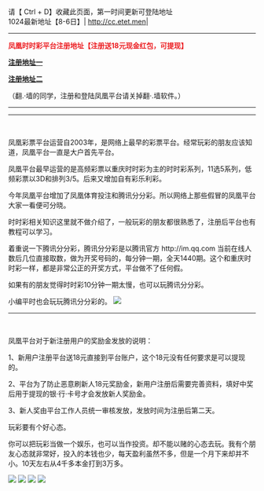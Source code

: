 
    
<html>
<head>
<meta charset="utf-8">

</head>

<body>
  请【 Ctrl + D】收藏此页面，第一时间更新可登陆地址
    <br>
    <tr>
      <td>1024最新地址【8-6日】|</td>
      
  <td><a href="http://cc.etet.men/index.php?u=503413&ext=abcd3" target="_blank" >http://cc.etet.men</a>|</td>

   </tr>
   <hr >
 <p style="color: #EC1D21"><strong>凤凰时时彩平台注册地址【注册送18元现金红包，可提现】</strong></p>
<p><a href="https://www.fh.game/register/?id=10755230&exp=1849038792683&pid=8008100&token=07bf"><strong>注册地址一</strong></a></p>
<p><a href="https://www.ph158nb.com/register/?id=10755230&exp=1849038792683&pid=8008100&token=07bf"><strong>注册地址二</strong></a></p>
<p>（翻.·墙的同学，注册和登陆凤凰平台请关掉翻·.墙软件。）</p>
    <hr >
    
<hr>
<p>&nbsp;</p>
<p>凤凰彩票平台运营自2003年，是网络上最早的彩票平台。经常玩彩的朋友应该知道，凤凰平台一直是大户首先平台。</p>
<p>凤凰平台最早运营的是高频彩票以重庆时时彩为主的时时彩系列，11选5系列，低频彩票以3D和排列3/5。后来又增加自有彩乐利彩。</p>
<p>今年凤凰平台增加了凤凰体育投注和腾讯分分彩。所以网络上那些假冒的凤凰平台大家一看便可分晓。</p>
<p>时时彩相关知识这里就不做介绍了，一般玩彩的朋友都很熟悉了，注册后平台也有教程可以学习。</p>
<p>着重说一下腾讯分分彩，腾讯分分彩是以腾讯官方  http://im.qq.com   当前在线人数后几位直接取数，做为开奖号码的，每分钟一期，全天1440期。这个和重庆时时彩一样，都是非常公正的开奖方式，平台做不了任何假。</p>
<p>如果有的朋友觉得时时彩10分钟一期太慢，也可以玩腾讯分分彩。</p>
小编平时也会玩玩腾讯分分彩的。
<img src="http://www.xoimg.club/u/20180803/06232681.JPG" >
<hr>
<p>&nbsp;</p>
<p>凤凰平台对于新注册用户的奖励金发放的说明：</p>
<p>1、新用户注册平台送18元直接到平台账户，这个18元没有任何要求是可以提现的。</p>
<p>2、平台为了防止恶意刷新人18元奖励金，新用户注册后需要完善资料，填好中奖后用于提现的银·行·卡号才会发放新人奖励金。</p>
<p>3、新人奖由平台工作人员统一审核发放，发放时间为注册后第二天。</p>
<p> 玩彩要有个好心态。
    <p> 你可以把玩彩当做一个娱乐，也可以当作投资。却不能以赌的心态去玩。我有个朋友心态就非常好，投入的本钱也少，每天盈利虽然不多，但是一个月下来却并不小。10天左右从4千多本金打到3万多。
        <p>
            





<img src="http://www.xoimg.club/u/20180803/06342988.png" >


<img src="http://www.xoimg.club/u/20180803/06342890.png" >
<img src="http://www.xoimg.club/u/20180803/06342841.png" >
<img src="http://www.xoimg.club/u/20180803/06342794.png" >
<p>&nbsp;</p>
<p>&nbsp;</p>

